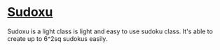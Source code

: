 # [Sudoxu](http://sudoxu.com)

Sudoxu is a light class is light and easy to use sudoku class. It's able to create up to 6^2sq sudokus easily.
